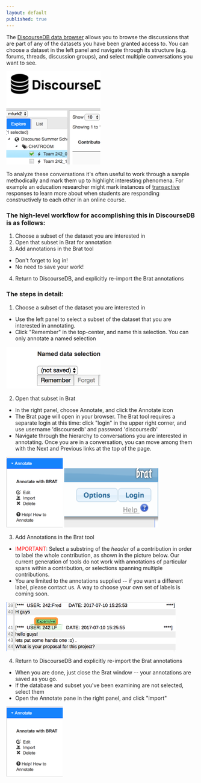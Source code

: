 ```yaml
---
layout: default
published: true
---
```


The [DiscourseDB data browser](https://erebor.lti.cs.cmu.edu/discoursedb/) allows you to 
browse the discussions that are part of any of the datasets you have been granted access to.
You can choose a dataset in the left panel and navigate through its structure (e.g. forums,
threads, discussion groups), and select multiple conversations you want to see.

<img alt="Drill down to checkboxes in left-hand panel" src="select_subset.png" width="250px">

To analyze these conversations it's often useful to work through a sample methodically and
mark them up to highlight interesting phenomena.  For example an education researcher might
mark instances of [transactive](https://www.ncbi.nlm.nih.gov/pmc/articles/PMC5405832/) 
responses to learn more about when students are responding constructively to each other in
an online course.

<h3>The high-level workflow for accomplishing this in DiscourseDB is as follows:</h3>

1. Choose a subset of the dataset you are interested in
2. Open that subset in Brat for annotation
3. Add annotations in the Brat tool 
  * Don't forget to log in!
  * No need to save your work!
4. Return to DiscourseDB, and explicitly re-import the Brat annotations

<h3>The steps in detail:</h3>

1. Choose a subset of the dataset you are interested in
  * Use the left panel to select a subset of the dataset that you are interested in annotating.
  * Click "Remember" in the top-center, and name this selection.  You can only annotate a named selection

<img alt="Click remember then type the name you want to assign" src="save_selection.png" width="250px"> 
  
2. Open that subset in Brat  
  * In the right panel, choose Annotate, and click the Annotate icon 
  * The Brat page will open in your browser.  The Brat tool 
requires a separate login at this time: click "login" in the upper right
corner, and use username 'discoursedb' and password 'discoursedb' 
  * Navigate through the hierarchy to conversations you are interested in
annotating.  Once you are in a conversation, you can move among them with the Next and Previous
links at the top of the page.

<img alt="click Annotate" src="brat_choices.png" width="150px">
<img alt="click Brat in upper right, and log in" src="brat_login.png" width="250px">

3. Add Annotations in the Brat tool
  * <font color="red">IMPORTANT</font>: Select a substring of the <em>header</em> of a contribution
in order to label the whole contribution, as shown in the picture below.  Our current generation of
tools do not work with annotations of particular spans within a contribution, or selections spanning
multiple contributions. 
  * You are limited to the annotations supplied -- if you want a different label, please contact us.
A way to choose your own set of labels is coming soon.

<img alt="select part of the header of a contribution" src="select_header.png" width="450px">

4. Return to DiscourseDB and explicitly re-import the Brat annotations
  * When you are done, just close the Brat window -- your annotations are saved as you go.
  * If the database and subset you've been examining are not selected, select them
  * Open the Annotate pane in the right panel, and click "import" 
  
<img alt="click Annotate" src="brat_choices.png" width="150px">
